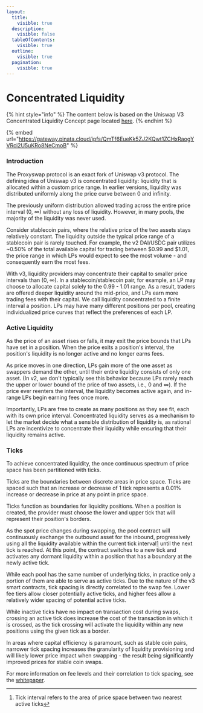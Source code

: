 ```yaml
---
layout:
  title:
    visible: true
  description:
    visible: false
  tableOfContents:
    visible: true
  outline:
    visible: true
  pagination:
    visible: true
---
```


# Concentrated Liquidity

{% hint style="info" %}
The content below is based on the Uniswap V3 Concentrated Liquidity Concept page located [here](https://docs.uniswap.org/concepts/protocol/concentrated-liquidity).
{% endhint %}

{% embed url="https://gateway.pinata.cloud/ipfs/QmTf6EueKk5ZJ2KQwt1ZCHxRaogYVRci2U5uKRo8NeCmoB" %}

### Introduction[​](https://docs.uniswap.org/concepts/protocol/concentrated-liquidity#introduction) <a href="#introduction" id="introduction"></a>

The Proxyswap protocol is an exact fork of Uniswap v3 protocol. The defining idea of Uniswap v3 is concentrated liquidity: liquidity that is allocated within a custom price range. In earlier versions, liquidity was distributed uniformly along the price curve between 0 and infinity.

The previously uniform distribution allowed trading across the entire price interval (0, ∞) without any loss of liquidity. However, in many pools, the majority of the liquidity was never used.

Consider stablecoin pairs, where the relative price of the two assets stays relatively constant. The liquidity outside the typical price range of a stablecoin pair is rarely touched. For example, the v2 DAI/USDC pair utilizes \~0.50% of the total available capital for trading between $0.99 and $1.01, the price range in which LPs would expect to see the most volume - and consequently earn the most fees.

With v3, liquidity providers may concentrate their capital to smaller price intervals than (0, ∞). In a stablecoin/stablecoin pair, for example, an LP may choose to allocate capital solely to the 0.99 - 1.01 range. As a result, traders are offered deeper liquidity around the mid-price, and LPs earn more trading fees with their capital. We call liquidity concentrated to a finite interval a position. LPs may have many different positions per pool, creating individualized price curves that reflect the preferences of each LP.

### Active Liquidity[​](https://docs.uniswap.org/concepts/protocol/concentrated-liquidity#active-liquidity) <a href="#active-liquidity" id="active-liquidity"></a>

As the price of an asset rises or falls, it may exit the price bounds that LPs have set in a position. When the price exits a position's interval, the position's liquidity is no longer active and no longer earns fees.

As price moves in one direction, LPs gain more of the one asset as swappers demand the other, until their entire liquidity consists of only one asset. (In v2, we don't typically see this behavior because LPs rarely reach the upper or lower bound of the price of two assets, i.e., 0 and ∞). If the price ever reenters the interval, the liquidity becomes active again, and in-range LPs begin earning fees once more.

Importantly, LPs are free to create as many positions as they see fit, each with its own price interval. Concentrated liquidity serves as a mechanism to let the market decide what a sensible distribution of liquidity is, as rational LPs are incentivize to concentrate their liquidity while ensuring that their liquidity remains active.

### Ticks[​](https://docs.uniswap.org/concepts/protocol/concentrated-liquidity#ticks) <a href="#ticks" id="ticks"></a>

To achieve concentrated liquidity, the once continuous spectrum of price space has been partitioned with ticks.

Ticks are the boundaries between discrete areas in price space. Ticks are spaced such that an increase or decrease of 1 tick represents a 0.01% increase or decrease in price at any point in price space.

Ticks function as boundaries for liquidity positions. When a position is created, the provider must choose the lower and upper tick that will represent their position's borders.

As the spot price changes during swapping, the pool contract will continuously exchange the outbound asset for the inbound, progressively using all the liquidity available within the current tick interval[1](https://docs.uniswap.org/concepts/protocol/concentrated-liquidity#fn-1) until the next tick is reached. At this point, the contract switches to a new tick and activates any dormant liquidity within a position that has a boundary at the newly active tick.

While each pool has the same number of underlying ticks, in practice only a portion of them are able to serve as active ticks. Due to the nature of the v3 smart contracts, tick spacing is directly correlated to the swap fee. Lower fee tiers allow closer potentially active ticks, and higher fees allow a relatively wider spacing of potential active ticks.

While inactive ticks have no impact on transaction cost during swaps, crossing an active tick does increase the cost of the transaction in which it is crossed, as the tick crossing will activate the liquidity within any new positions using the given tick as a border.

In areas where capital efficiency is paramount, such as stable coin pairs, narrower tick spacing increases the granularity of liquidity provisioning and will likely lower price impact when swapping - the result being significantly improved prices for stable coin swaps.

For more information on fee levels and their correlation to tick spacing, see the [whitepaper](https://uniswap.org/whitepaper-v3.pdf).

***

1. Tick interval refers to the area of price space between two nearest active ticks[↩](https://docs.uniswap.org/concepts/protocol/concentrated-liquidity#fnref-1)
